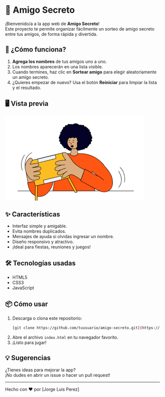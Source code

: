 # 🎁 Amigo Secreto

¡Bienvenido/a a la app web de **Amigo Secreto**!  
Este proyecto te permite organizar fácilmente un sorteo de amigo secreto entre tus amigos, de forma rápida y divertida.

## 🚀 ¿Cómo funciona?

1. **Agrega los nombres** de tus amigos uno a uno.
2. Los nombres aparecerán en una lista visible.
3. Cuando termines, haz clic en **Sortear amigo** para elegir aleatoriamente un amigo secreto.
4. ¿Quieres empezar de nuevo? Usa el botón **Reiniciar** para limpiar la lista y el resultado.

## 🖥️ Vista previa

![Vista previa de la app](assets/amigo-secreto.png)

## ✨ Características

- Interfaz simple y amigable.
- Evita nombres duplicados.
- Mensajes de ayuda si olvidas ingresar un nombre.
- Diseño responsivo y atractivo.
- ¡Ideal para fiestas, reuniones y juegos!

## 🛠️ Tecnologías usadas

- HTML5
- CSS3
- JavaScript

## 📦 Cómo usar

1. Descarga o clona este repositorio:
   ```bash
   [git clone https://github.com/tuusuario/amigo-secreto.git](https://github.com/Jorgeli17/Juego-del-Amigo-Secreto.git)
   ```
2. Abre el archivo `index.html` en tu navegador favorito.
3. ¡Listo para jugar!

## 💡 Sugerencias

¿Tienes ideas para mejorar la app?  
¡No dudes en abrir un issue o hacer un pull request!

---

Hecho con ❤️ por [Jorge Luis Perez]
